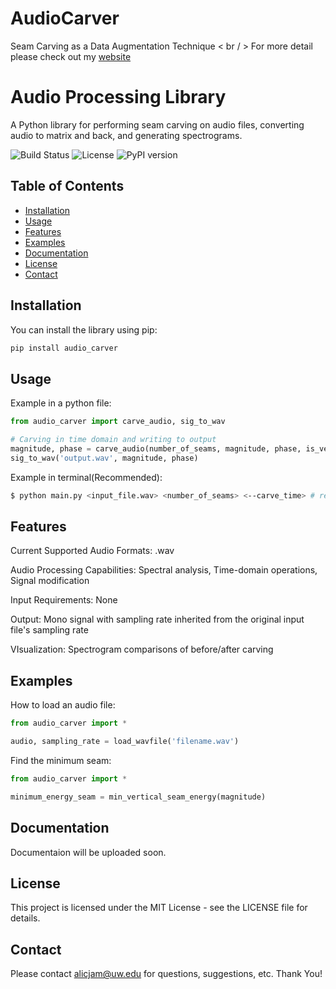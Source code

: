 # AudioCarver
Seam Carving as a Data Augmentation Technique < br / >
For more detail please check out my [website](https://aloosha2.github.io/audio_carver/)

# Audio Processing Library

A Python library for performing seam carving on audio files, converting audio to matrix and back, and generating spectrograms.

![Build Status](https://img.shields.io/github/workflow/status/Aloosha2/audio_carver)
![License](https://img.shields.io/github/license/Aloosha2/audio_carver)
![PyPI version](https://img.shields.io/pypi/v/audio_processing)

## Table of Contents
- [Installation](#installation)
- [Usage](#usage)
- [Features](#features)
- [Examples](#examples)
- [Documentation](#documentation)
- [License](#license)
- [Contact](#contact)

## Installation

You can install the library using pip:

```sh
pip install audio_carver
```

## Usage

Example in a python file:

```python 
from audio_carver import carve_audio, sig_to_wav

# Carving in time domain and writing to output
magnitude, phase = carve_audio(number_of_seams, magnitude, phase, is_vertical=True) # default true
sig_to_wav('output.wav', magnitude, phase)
```


Example in terminal(Recommended):

```sh
$ python main.py <input_file.wav> <number_of_seams> <--carve_time> # remove to carve in frequency
```


## Features

Current Supported Audio Formats: .wav

Audio Processing Capabilities: Spectral analysis, Time-domain operations, Signal modification

Input Requirements: None

Output: Mono signal with sampling rate inherited from the original input file's sampling rate

VIsualization: Spectrogram comparisons of before/after carving 

## Examples

How to load an audio file:

```python 
from audio_carver import *

audio, sampling_rate = load_wavfile('filename.wav')
```

Find the minimum seam:

```python 
from audio_carver import *

minimum_energy_seam = min_vertical_seam_energy(magnitude)
```

## Documentation

Documentaion will be uploaded soon.

## License

This project is licensed under the MIT License - see the LICENSE file for details.

## Contact

Please contact alicjam@uw.edu for questions, suggestions, etc. Thank You!